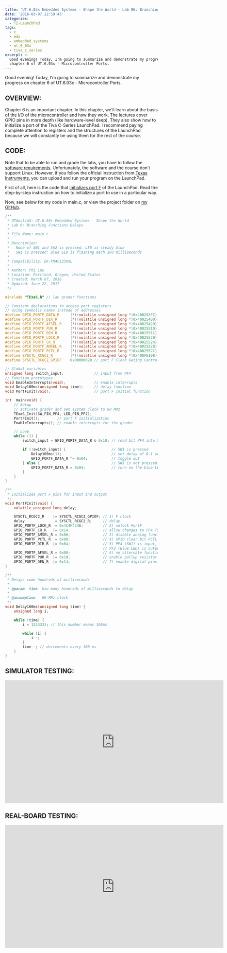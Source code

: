 ```yaml
---
title: 'UT.6.03x Embedded Systems - Shape the World - Lab 06: Branching Functions Delays'
date: '2016-03-07 22:59:43'
categories:
  - TI-LaunchPad
tags:
  - c
  - edx
  - embedded_systems
  - ut_6_03x
  - tiva_c_series
excerpt: >-
  Good evening! Today, I'm going to summarize and demonstrate my progress on
  chapter 6 of UT.6.03x - Microcontroller Ports.
---
```


Good evening! Today, I'm going to summarize and demonstrate my progress on chapter 6 of UT.6.03x - Microcontroller Ports.

## **OVERVIEW:**

Chapter 6 is an important chapter. In this chapter, we'll learn about the basis of the I/O of the microcontroller and how they work. The lectures cover GPIO pins in more depth (like hardware-level deep). They also show how to initialize a port of the Tiva C-Series LaunchPad. I recommend paying complete attention to registers and the structures of the LaunchPad because we will constantly be using them for the rest of the course.

## **CODE:**

Note that to be able to run and grade the labs, you have to follow the [software requirements](https://github.com/philectron/ut-6-03x/blob/master/software_requirements.pdf). Unfortunately, the software and the course don't support Linux. However, if you follow the official instruction from [Texas Instruments](http://www.ti.com/ww/en/LaunchPad/software.html#tabs), you can upload and run your program on the LaunchPad.

First of all, here is the code that [initializes port F](https://gist.github.com/philectron/8ae1a7cde02573e4bcb9) of the LaunchPad. Read the step-by-step instruction on how to initialize a port to use in a particular way.

Now, see below for my code in main.c, or view the project folder on [my GitHub](https://github.com/philectron/ut-6-03x/tree/master/lab_06_branching_function_delays).

```c
/**
 * UTAustinX: UT.6.03x Embedded Systems - Shape the World
 * Lab 6: Branching Functions Delays
 *
 * File Name: main.c
 *
 * Description:
 *   None of SW1 and SW2 is pressed: LED is steady blue
 *   SW1 is pressed: Blue LED is flashing each 100 milliseconds
 *
 * Compatibility: EK-TM4C123GXL
 *
 * Author: Phi Luu
 * Location: Portland, Oregon, United States
 * Created: March 07, 2016
 * Updated: June 22, 2017
 */

#include "TExaS.h" // lab grader functions

// Constant declarations to access port registers
// using symbolic names instead of addresses
#define GPIO_PORTF_DATA_R     (*((volatile unsigned long *)0x400253FC))
#define GPIO_PORTF_DIR_R      (*((volatile unsigned long *)0x40025400))
#define GPIO_PORTF_AFSEL_R    (*((volatile unsigned long *)0x40025420))
#define GPIO_PORTF_PUR_R      (*((volatile unsigned long *)0x40025510))
#define GPIO_PORTF_DEN_R      (*((volatile unsigned long *)0x4002551C))
#define GPIO_PORTF_LOCK_R     (*((volatile unsigned long *)0x40025520))
#define GPIO_PORTF_CR_R       (*((volatile unsigned long *)0x40025524))
#define GPIO_PORTF_AMSEL_R    (*((volatile unsigned long *)0x40025528))
#define GPIO_PORTF_PCTL_R     (*((volatile unsigned long *)0x4002552C))
#define SYSCTL_RCGC2_R        (*((volatile unsigned long *)0x400FE108))
#define SYSCTL_RCGC2_GPIOF    0x00000020 // port F Clock Gating Control

// Global variables
unsigned long switch_input;              // input from PF4
// Function prototypes
void EnableInterrupts(void);             // enable interrupts
void Delay100ms(unsigned long time);     // delay function
void PortFInit(void);                    // port F initial function

int  main(void) {
    // Setup
    // activate grader and set system clock to 80 MHz
    TExaS_Init(SW_PIN_PF4, LED_PIN_PF2);
    PortFInit();        // port F initialization
    EnableInterrupts(); // enable interrupts for the grader

    // Loop
    while (1) {
        switch_input = GPIO_PORTF_DATA_R & 0x10; // read bit PF4 into SW1

        if (!switch_input) {                     // SW1 is pressed
            Delay100ms(1);                       // set delay of 0.1 second
            GPIO_PORTF_DATA_R ^= 0x04;           // toggle out
        } else {                                 // SW1 is not pressed
            GPIO_PORTF_DATA_R = 0x04;            // turn on the blue LED
        }
    }
}

/**
 * Initializes port F pins for input and output
 */
void PortFInit(void) {
    volatile unsigned long delay;

    SYSCTL_RCGC2_R    |= SYSCTL_RCGC2_GPIOF; // 1) F clock
    delay              = SYSCTL_RCGC2_R;     // delay
    GPIO_PORTF_LOCK_R  = 0x4C4F434B;         // 2) unlock PortF
    GPIO_PORTF_CR_R   |= 0x14;               // allow changes to PF4 (SW1) and PF2 (Blue LED)
    GPIO_PORTF_AMSEL_R = 0x00;               // 3) disable analog function
    GPIO_PORTF_PCTL_R  = 0x00;               // 4) GPIO clear bit PCTL
    GPIO_PORTF_DIR_R  |= 0x04;               // 5) PF4 (SW1) is input,
                                             // PF2 (Blue LED) is output
    GPIO_PORTF_AFSEL_R = 0x00;               // 6) no alternate function
    GPIO_PORTF_PUR_R  |= 0x10;               // enable pullup resistor on PF4
    GPIO_PORTF_DEN_R  |= 0x14;               // 7) enable digital pins PF4, PF2
}

/**
 * Delays some hundreds of milliseconds
 *
 * @param  time  how many hundreds of milliseconds to delay
 *
 * @assumption   80-MHz clock
 */
void Delay100ms(unsigned long time) {
    unsigned long i;

    while (time) {
        i = 1333333; // this number means 100ms

        while (i) {
            i--;
        }
        time--; // decrements every 100 ms
    }
}
```

## **SIMULATOR TESTING:**

<div class="embedded-video">
  <iframe width="720" height="405" src="https://www.youtube.com/embed/wdUSprA6w8A?list=PLt_UZum7NVtnj_7WdI7Gp1cbeFg79-ami" frameborder="0" allowfullscreen></iframe>
</div>

## **REAL-BOARD TESTING:**

<div class="embedded-video">
  <iframe width="720" height="405" src="https://www.youtube.com/embed/Blesdb5c1oc?list=PLt_UZum7NVtnj_7WdI7Gp1cbeFg79-ami" frameborder="0" allowfullscreen></iframe>
</div>
